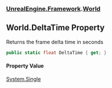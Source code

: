### [UnrealEngine.Framework](./UnrealEngine-Framework.md 'UnrealEngine.Framework').[World](./UnrealEngine-Framework-World.md 'UnrealEngine.Framework.World')
## World.DeltaTime Property
Returns the frame delta time in seconds  
```csharp
public static float DeltaTime { get; }
```
#### Property Value
[System.Single](https://docs.microsoft.com/en-us/dotnet/api/System.Single 'System.Single')  
